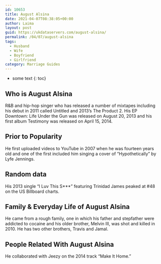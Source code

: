 ```yaml
---
id: 10653
title: August Alsina
date: 2021-04-07T08:38:05+00:00
author: Laima
layout: post
guid: https://ukdataservers.com/august-alsina/
permalink: /04/07/august-alsina
tags:
  - Husband
  - Wife
  - Boyfriend
  - Girlfriend
category: Marriage Guides
---
```


* some text
{: toc}


## Who is August Alsina
                  
                  
                  
R&B and hip-hop singer who has released a number of mixtapes including his debut in 2011 called Untitled and 2013&#8217;s The Product 2. His EP Downtown: Life Under the Gun was released on August 20, 2013 and his first album Testimony was released on April 15, 2014.
                  
              
            
              
            
                
                
                
## Prior to Popularity
                  
                  
                  
He first uploaded videos to YouTube in 2007 when he was fourteen years old and one of the first included him singing a cover of &#8220;Hypothetically&#8221; by Lyfe Jennings.
                  
              
            
              
            
                
                
                
## Random data
                  
                  
                  
His 2013 single &#8220;I Luv This S***&#8221; featuring Trinidad James peaked at #48 on the US Billboard charts.
                  
              
            
              
            
                
                
                
## Family & Everyday Life of August Alsina
                  
                  
                  
He came from a rough family, one in which his father and stepfather were addicted to cocaine and his older brother, Melvin III, was shot and killed in 2010. He has two other brothers, Travis and Jamal.
                  
              
            
              
            
                
                
                
## People Related With August Alsina
                  
                  
                  
He collaborated with Jeezy on the 2014 track &#8220;Make It Home.&#8221;
                  
              
            
              
            
                
              
            
              
              
            
            
              
            
          
          
          